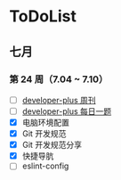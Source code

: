 # ToDoList

## 七月

### 第 24 周（7.04 ~ 7.10）

- [ ] [developer-plus 周刊](https://github.com/developer-plus/weekly)
- [ ] [developer-plus 每日一题](https://github.com/developer-plus/interview)
- [x] 电脑环境配置
- [x] Git 开发规范
- [x] Git 开发规范分享
- [x] 快捷导肮
- [ ] eslint-config
